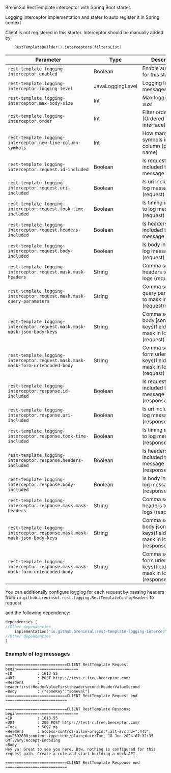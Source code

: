 BreninSul RestTemplate interceptor with Spring Boot starter.

Logging interceptor implementation and stater to auto register it in Spring context

Client is not registered in this starter. Interceptor should be manually added by

````kotlin
    RestTemplateBuilder().interceptors(filtersList)
````


| Parameter                                                                        | Type             | Description                                                             |
|----------------------------------------------------------------------------------|------------------|-------------------------------------------------------------------------|
| `rest-template.logging-interceptor.enabled`                                      | Boolean          | Enable autoconfig for this starter                                      |
| `rest-template.logging-interceptor.logging-level`                                | JavaLoggingLevel | Logging level of messages                                               |
| `rest-template.logging-interceptor.max-body-size`                                | Int              | Max logging body size                                                   |
| `rest-template.logging-interceptor.order`                                        | Int              | Filter order (Ordered interface)                                        |
| `rest-template.logging-interceptor.new-line-column-symbols`                      | Int              | How many symbols in first column (param name)                           |
| `rest-template.logging-interceptor.request.id-included`                          | Boolean          | Is request id included to log message (request)                         |
| `rest-template.logging-interceptor.request.uri-included`                         | Boolean          | Is uri included to log message (request)                                |
| `rest-template.logging-interceptor.request.took-time-included`                   | Boolean          | Is timing included to log message (request)                             |
| `rest-template.logging-interceptor.request.headers-included`                     | Boolean          | Is headers included to log message (request)                            |
| `rest-template.logging-interceptor.request.body-included`                        | Boolean          | Is body included to log message (request)                               |
| `rest-template.logging-interceptor.request.mask.mask-headers`                    | String           | Comma separated headers to mask in logs (request)                       |
| `rest-template.logging-interceptor.request.mask.mask-query-parameters`           | String           | Comma separated query parameters to mask in logs (request/response)     |
| `rest-template.logging-interceptor.request.mask.mask-mask-json-body-keys`        | String           | Comma separated body json keys(fields) to mask in logs (request)        |
| `rest-template.logging-interceptor.request.mask.mask-mask-form-urlencoded-body`  | String           | Comma separated form urlencoded keys(fields) to mask in logs (request)  |
| `rest-template.logging-interceptor.response.id-included`                         | Boolean          | Is request id included to log message (response)                        |
| `rest-template.logging-interceptor.response.uri-included`                        | Boolean          | Is uri included to log message (response)                               |
| `rest-template.logging-interceptor.response.took-time-included`                  | Boolean          | Is timing included to log message (response)                            |
| `rest-template.logging-interceptor.response.headers-included`                    | Boolean          | Is headers included to log message (response)                           |
| `rest-template.logging-interceptor.response.body-included`                       | Boolean          | Is body included to log message (response)                              |
| `rest-template.logging-interceptor.response.mask.mask-headers`                   | String           | Comma separated headers to mask in logs (response)                      |
| `rest-template.logging-interceptor.response.mask.mask-mask-json-body-keys`       | String           | Comma separated body json keys(fields) to mask in logs (response)       |
| `rest-template.logging-interceptor.response.mask.mask-mask-form-urlencoded-body` | String           | Comma separated form urlencoded keys(fields) to mask in logs (response) |



You can additionally configure logging for each request by passing headers from `io.github.breninsul.rest.logging.RestTemplateConfigHeaders` to request


add the following dependency:

````kotlin
dependencies {
//Other dependencies
    implementation("io.github.breninsul:rest-template-logging-interceptor:2.0.1")
//Other dependencies
}

````
### Example of log messages

````
===========================CLIENT RestTemplate Request begin===========================
=ID           : 1613-55
=URI          : POST https://test-c.free.beeceptor.com/
=Headers      : headerfirst:HeaderValueFirst;headersecond:HeaderValueSecond
=Body         : {"someKey":"someval"}
===========================CLIENT RestTemplate Request end  ===========================

===========================CLIENT RestTemplate Response begin===========================
=ID           : 1613-55
=URI          : 200 POST https://test-c.free.beeceptor.com/
=Took         : 5897 ms
=Headers      : access-control-allow-origin:*;alt-svc:h3=":443"; ma=2592000;content-type:text/plain;date:Tue, 18 Jun 2024 07:32:35 GMT;vary:Accept-Encoding
=Body         :
Hey ya! Great to see you here. Btw, nothing is configured for this request path. Create a rule and start building a mock API.

===========================CLIENT RestTemplate Response end  ===========================
````


